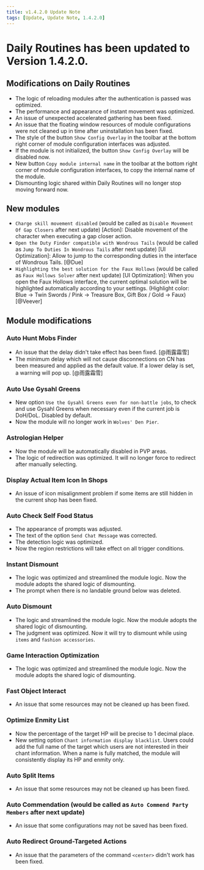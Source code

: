 ```yaml
---
title: v1.4.2.0 Update Note 
tags: [Update, Update Note, 1.4.2.0]
---
```



# Daily Routines has been updated to Version 1.4.2.0.

## Modifications on Daily Routines

- The logic of reloading modules after the authentication is passed was optimized.
- The performance and appearance of instant movement was optimized.
- An issue of unexpected accelerated gathering has been fixed.
- An issue that the floating window resources of module configurations were not cleaned up in time after uninstallation has been fixed.
- The style of the button `Show Config Overlay` in the toolbar at the bottom right corner of module configuration interfaces was adjusted.
- If the module is not initialized, the button `Show Config Overlay` will be disabled now.
- New button `Copy module internal name` in the toolbar at the bottom right corner of module configuration interfaces, to copy the internal name of the module.
- Dismounting logic shared within Daily Routines will no longer stop moving forward now.



## New modules

- `Charge skill movement disabled` (would be called as `Disable Movement Of Gap Closers` after next update) [Action]: Disable movement of the character when executing a gap closer action.
- `Open the Duty Finder compatible with Wondrous Tails` (would be called as `Jump To Duties In Wondrous Tails` after next update) [UI Optimization]: Allow to jump to the corresponding duties in the interface of Wondrous Tails. [@Due]
- `Highlighting the best solution for the Faux Hollows` (would be called as `Faux Hollows Solver` after next update) [UI Optimization]: When you open the Faux Hollows interface, the current optimal solution will be highlighted automatically according to your settings. (Highlight color: Blue → Twin Swords / Pink → Treasure Box, Gift Box / Gold → Faux) [@Veever]



## Module modifications

### Auto Hunt Mobs Finder

- An issue that the delay didn't take effect has been fixed. [@雨露霜雪]
- The minimum delay which will not cause disconnections on CN has been measured and applied as the default value. If a lower delay is set, a warning will pop up. [@雨露霜雪]



### Auto Use Gysahl Greens

- New option `Use the Gysahl Greens even for non-battle jobs`, to check and use Gysahl Greens when necessary even if the current job is DoH/DoL. Disabled by default.
- Now the module will no longer work in `Wolves' Den Pier`.



### Astrologian Helper

- Now the module will be automatically disabled in PVP areas.
- The logic of redirection was optimized. It will no longer force to redirect after manually selecting.



### Display Actual Item Icon In Shops

- An issue of icon misalignment problem if some items are still hidden in the current shop has been fixed.



### Auto Check Self Food Status

- The appearance of prompts was adjusted.
- The text of the option `Send Chat Message` was corrected.
- The detection logic was optimized.
- Now the region restrictions will take effect on all trigger conditions.



### Instant Dismount

- The logic was optimized and streamlined the module logic. Now the module adopts the shared logic of dismounting.
- The prompt when there is no landable ground below was deleted.



### Auto Dismount

- The logic  and streamlined the module logic. Now the module adopts the shared logic of dismounting.
- The judgment was optimized. Now it will try to dismount while using `items` and `fashion accessories`.



### Game Interaction Optimization

- The logic was optimized and streamlined the module logic. Now the module adopts the shared logic of dismounting.



### Fast Object Interact

- An issue that some resources may not be cleaned up has been fixed.



### Optimize Enmity List

- Now the percentage of the target HP will be precise to 1 decimal place.
- New setting option `Chant information display blacklist`. Users could add the full name of the target which users are not interested in their chant information. When a name is fully matched, the module will consistently display its HP and enmity only.



### Auto Split Items

- An issue that some resources may not be cleaned up has been fixed.



### Auto Commendation (would be called as `Auto Commend Party Members` after next update)

- An issue that some configurations may not be saved has been fixed.



### Auto Redirect Ground-Targeted Actions

- An issue that the parameters of the command `<center>` didn't work has been fixed.